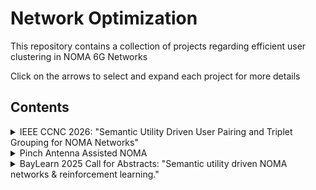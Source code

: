 # Network Optimization

This repository contains a collection of projects regarding efficient user clustering in NOMA 6G Networks

Click on the arrows to select and expand each project for more details

## Contents

<details>
    <summary>IEEE CCNC 2026: "Semantic Utility Driven User Pairing and Triplet Grouping for NOMA Networks"</summary>

- **Folder**: [SG-NOMA](./SG-NOMA/)
- **Slides**: [NOMA Proposal](https://docs.google.com/presentation/d/1_N1oKkR_PmWWJWkS9RF0X-JVHOiJuH3OqhkIK069pV0/edit?usp=sharing)
- **Notes**: [SG-NOMA Research Notes](https://docs.google.com/document/d/14G8pNsJsSaJc02iIsvGAqQGKgUyCtUJMqTkqEhJl50w/edit?usp=sharing)
- **Submission**: [IEEE CCNC 2026 SG-NOMA](./SG-NOMA/IEEE%20CCNC%202026%20SG-NOMA.pdf)
- **Simulations**:
    - [randPoints](./SG-NOMA/randPoints.m): Generates random points across a 2D plane
    - [bruteForce](./SG-NOMA/bruteForce.m): Baseline protocol, returns the best possible utility
    - [NOMA2](./SG-NOMA/NOMA2.m): Pairs users and returns utilities for all researched algorithms
    - [NOMA3](./SG-NOMA/NOMA3.m): Groups users in triplets and returns utilities for all researched algorithms
    - [etaRayleigh](./SG-NOMA/etaRayleigh.m): Utilities as a function of path loss exponent and Rayleigh fading
    - [powerNoise](./SG-NOMA/powerNoise.m): Utilities as a function of power P and noise N0
- **Summary**: This paper looks into optimal algorithms for user pairing and triplet grouping in Non-Orthogonal Multiple Access (NOMA) wireless systems, aiming to maximize total utility by unifying channel characteristics with semantic relevance. As 6G wireless systems move toward task-oriented communication, it becomes increasingly important to consider the meaning and importance of user data in resource allocation. We evaluate several existing algorithms including brute force, Hungarian, and greedy approaches under a utility model that incorporates semantic value. Our study show that many traditional algorithms, designed without semantics in mind, perform suboptimally in this setting. Therefore, we propose a greedy algorithm called Semantic Greedy NOMA (SG-NOMA) that considers both channel diversity and semantic value, and demonstrate through simulations that it closely approximates brute force performance with significantly lower complexity. These findings highlight the importance of integrating semantic considerations into user grouping strategies for 6G wireless NOMA deployments.

</details>

<details>
    <summary>Pinch Antenna Assisted NOMA</summary>

- **Folder**: [pinch-antenna](./pinch-antenna/)
- **Notes**: [Pinch Antenna Research Notes](https://docs.google.com/document/d/1huzSNCxg2J__nn4J5MR6-25t5MMbg6vueq4OWNWkKiU/edit?usp=sharing)
- **Simulations**:
    - [simulation](./pinch-antenna/simulation.m): Maximize sum rate based on users and antennas
    - [graphs](./pinch-antenna/graphs.m): Evaluates antenna activation patterns and plotting average sum rates and usage
- **Summary**: Simulation framework for Pinch Antenna Assisted NOMA, where conventional NOMA is enhanced using strategically placed pinch antennas, boosting user channel gains. Base station communicates with multiple users, pinch antennas provide further amplified signals based on user proximity, thus increasing effective gains relative to baseline channel gains. The setup provides a foundation for scaling larger networks with more users + antennas, enabling realistic antenna assisted user pairing and grouping strategies in 6G wireless systems and beyond.

</details>

<details>
    <summary>BayLearn 2025 Call for Abstracts: "Semantic utility driven NOMA networks & reinforcement learning."</summary>

- **Folder**: [q-learning](./q-learning/)
- **Submission**: [baylearn-abstract](./q-learning/baylearn-abstract.pdf)
- **Summary**: Non-Orthogonal Multiple Access (NOMA) systems allow simultaneous communication among users with varying channel conditions, maximizing spectral efficiency via power-domain multiplexing. Traditional user pairing methods, such as greedy algorithms, optimize based on distance and fading, but overlook the content-level importance of the transmitted data. In this work, we propose a reinforcement learning framework for semantic-aware user pairing, where a Q-learning agent learns to group users by jointly considering physical channel conditions and the semantic value of their data. Users transmitting more meaningful or application-critical information are prioritized in pairing, leading to improved network performance from both spectral and content perspectives. We simulate a 10-user environment with randomized channel conditions and semantic priorities, and train the agent over 1000+ episodes. Preliminary results show that the learned policy captures pairing patterns similar to greedy baselines while offering greater adaptability for dynamic user and traffic profiles. This approach reflects a key design goal of 6G networks, to intelligently allocate resources based on both signal quality and data importance, and offers a path toward maximizing overall utility in future wireless systems.

</details>
